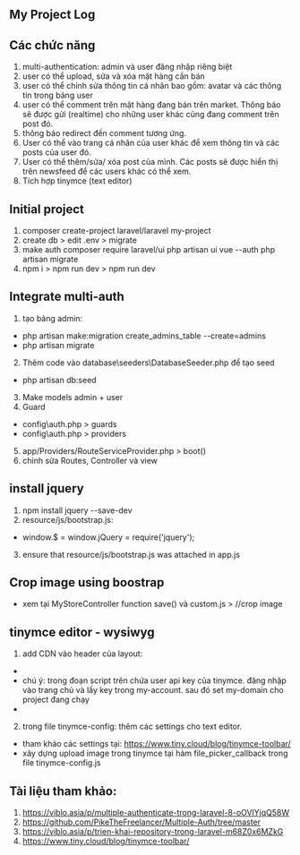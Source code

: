 ## My Project Log

## Các chức năng
1. multi-authentication: admin và user đăng nhập riêng biệt
2. user có thể  upload, sửa và xóa mặt hàng cần bán
3. user có thể chỉnh sửa thông tin cá nhân bao gồm: avatar và các thông tin trong bảng user
4. user có thể comment trên mặt hàng đang bán trên market. Thông báo sẽ được gửi (realtime) cho những user khác cũng đang comment trên post đó.
5. thông báo redirect đến comment tương ứng.
6. User có thể  vào trang cá nhân của user khác để  xem thông tin và các posts của user đó.
7. User có thể thêm/sửa/ xóa post của mình. Các posts sẽ được hiển thị trên newsfeed để  các users khác có thể  xem.
8. Tích hợp tinymce (text editor)
## Initial project
1. composer create-project laravel/laravel my-project
2. create db > edit .env > migrate
3. make auth
composer require laravel/ui
php artisan ui vue --auth
php artisan migrate
4. npm i > npm run dev > npm run dev
## Integrate multi-auth
1. tạo bảng admin:
- php artisan make:migration create_admins_table --create=admins
- php artisan migrate
2. Thêm code vào database\seeders\DatabaseSeeder.php để tạo seed
- php artisan db:seed
3. Make models admin + user
4. Guard
- config\auth.php > guards
- config\auth.php > providers
5. app/Providers/RouteServiceProvider.php > boot()
6. chỉnh sửa Routes, Controller và view
## install jquery
1. npm install jquery --save-dev
2. resource/js/bootstrap.js:
- window.$ = window.jQuery = require('jquery');
3. ensure that resource/js/bootstrap.js was attached in app.js
## Crop image using boostrap
- xem tại MyStoreController function save() và custom.js > //crop image

## tinymce editor - wysiwyg
1. add CDN vào header của layout: 
- <script src="https://cdn.tiny.cloud/1/q50oc5verflqnyvf6bi6py4cgqivi56zk5w6dqe2bon0wsrb/tinymce/6/tinymce.min.js" referrerpolicy="origin"></script>
- chú ý: trong đoạn script trên chứa user api key của tinymce. đăng nhập vào trang chủ và lấy key trong my-account. sau đó set my-domain cho project đang chạy
- <script src="{{ asset('js/tinymce-config.js') }}"></script>
2. trong file tinymce-config: thêm các settings cho text editor.
- tham khảo các settings tại: https://www.tiny.cloud/blog/tinymce-toolbar/
- xây dựng upload image trong tinymce tại hàm file_picker_callback trong file tinymce-config.js
## Tài liệu tham khảo:
1. https://viblo.asia/p/multiple-authenticate-trong-laravel-8-oOVlYjqQ58W
2. https://github.com/PikeTheFreelancer/Multiple-Auth/tree/master
3. https://viblo.asia/p/trien-khai-repository-trong-laravel-m68Z0x6MZkG
4. https://www.tiny.cloud/blog/tinymce-toolbar/